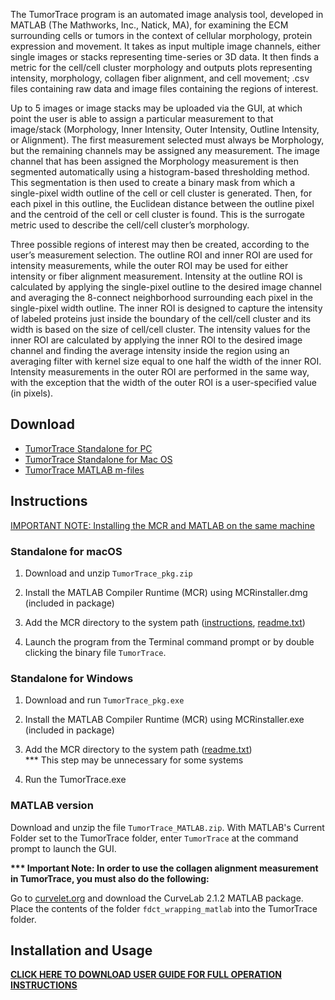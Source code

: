 The TumorTrace program is an automated image analysis tool, developed in
MATLAB (The Mathworks, Inc., Natick, MA), for examining the ECM
surrounding cells or tumors in the context of cellular morphology,
protein expression and movement. It takes as input multiple image
channels, either single images or stacks representing time-series or 3D
data. It then finds a metric for the cell/cell cluster morphology and
outputs plots representing intensity, morphology, collagen fiber
alignment, and cell movement; .csv files containing raw data and image
files containing the regions of interest.

Up to 5 images or image stacks may be uploaded via the GUI, at which
point the user is able to assign a particular measurement to that
image/stack (Morphology, Inner Intensity, Outer Intensity, Outline
Intensity, or Alignment). The first measurement selected must always be
Morphology, but the remaining channels may be assigned any measurement.
The image channel that has been assigned the Morphology measurement is
then segmented automatically using a histogram-based thresholding
method. This segmentation is then used to create a binary mask from
which a single-pixel width outline of the cell or cell cluster is
generated. Then, for each pixel in this outline, the Euclidean distance
between the outline pixel and the centroid of the cell or cell cluster
is found. This is the surrogate metric used to describe the cell/cell
cluster’s morphology.

Three possible regions of interest may then be created, according to the
user’s measurement selection. The outline ROI and inner ROI are used for
intensity measurements, while the outer ROI may be used for either
intensity or fiber alignment measurement. Intensity at the outline ROI
is calculated by applying the single-pixel outline to the desired image
channel and averaging the 8-connect neighborhood surrounding each pixel
in the single-pixel width outline. The inner ROI is designed to capture
the intensity of labeled proteins just inside the boundary of the
cell/cell cluster and its width is based on the size of cell/cell
cluster. The intensity values for the inner ROI are calculated by
applying the inner ROI to the desired image channel and finding the
average intensity inside the region using an averaging filter with
kernel size equal to one half the width of the inner ROI. Intensity
measurements in the outer ROI are performed in the same way, with the
exception that the width of the outer ROI is a user-specified value (in
pixels).

## Download

- [TumorTrace Standalone for PC](https://loci.wisc.edu/files/loci/software/TumorTrace_pkg.exe)
- [TumorTrace Standalone for Mac OS](https://loci.wisc.edu/files/loci/software/TumorTrace_pkg..zip)
- [TumorTrace MATLAB m-files](https://loci.wisc.edu/files/loci/software/TumorTrace_MATLAB.zip)

## Instructions

[IMPORTANT NOTE: Installing the MCR and MATLAB on the same
machine](https://www.mathworks.com/access/helpdesk/help/toolbox/compiler/f12-999353.html#br2jauc-33)

### Standalone for macOS

1. Download and unzip `TumorTrace_pkg.zip`

2. Install the MATLAB Compiler Runtime (MCR) using MCRinstaller.dmg
   (included in package)

3. Add the MCR directory to the system path
   ([instructions](https://loci.wisc.edu/files/loci/software/addMCR_bash.txt),
   [readme.txt](https://loci.wisc.edu/files/loci/software/readme.txt))

4. Launch the program from the Terminal command prompt or by double
   clicking the binary file `TumorTrace`.

### Standalone for Windows

1. Download and run `TumorTrace_pkg.exe`

2. Install the MATLAB Compiler Runtime (MCR) using MCRinstaller.exe
   (included in package)

3. Add the MCR directory to the system path
   ([readme.txt](https://loci.wisc.edu/files/loci/readme_0.txt))  
   \*\*\* This step may be unnecessary for some systems

4. Run the TumorTrace.exe

### MATLAB version

Download and unzip the file `TumorTrace_MATLAB.zip`. With MATLAB's
Current Folder set to the TumorTrace folder, enter `TumorTrace` at the
command prompt to launch the GUI.

**\*\*\* Important Note: In order to use the collagen alignment
measurement in TumorTrace, you must also do the following:**

Go to [curvelet.org](http://curvelet.org/) and download the CurveLab 2.1.2
MATLAB package. Place the contents of the folder `fdct_wrapping_matlab` into
the TumorTrace folder.

## Installation and Usage

[**CLICK HERE TO DOWNLOAD USER GUIDE FOR FULL OPERATION
INSTRUCTIONS**](http://loci.wisc.edu/files/loci/software/TumorTrace_userguide.pdf)
